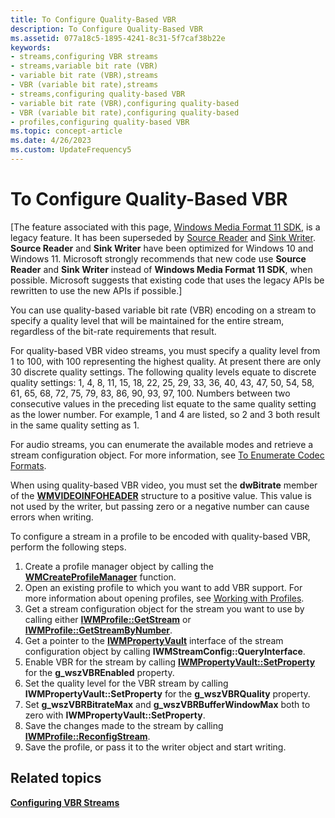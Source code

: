 ```yaml
---
title: To Configure Quality-Based VBR
description: To Configure Quality-Based VBR
ms.assetid: 077a18c5-1895-4241-8c31-5f7caf38b22e
keywords:
- streams,configuring VBR streams
- streams,variable bit rate (VBR)
- variable bit rate (VBR),streams
- VBR (variable bit rate),streams
- streams,configuring quality-based VBR
- variable bit rate (VBR),configuring quality-based
- VBR (variable bit rate),configuring quality-based
- profiles,configuring quality-based VBR
ms.topic: concept-article
ms.date: 4/26/2023
ms.custom: UpdateFrequency5
---
```


# To Configure Quality-Based VBR

\[The feature associated with this page, [Windows Media Format 11 SDK](/windows/win32/wmformat/windows-media-format-11-sdk), is a legacy feature. It has been superseded by [Source Reader](/windows/win32/medfound/source-reader) and [Sink Writer](/windows/win32/medfound/sink-writer). **Source Reader** and **Sink Writer** have been optimized for Windows 10 and Windows 11. Microsoft strongly recommends that new code use **Source Reader** and **Sink Writer** instead of **Windows Media Format 11 SDK**, when possible. Microsoft suggests that existing code that uses the legacy APIs be rewritten to use the new APIs if possible.\]

You can use quality-based variable bit rate (VBR) encoding on a stream to specify a quality level that will be maintained for the entire stream, regardless of the bit-rate requirements that result.

For quality-based VBR video streams, you must specify a quality level from 1 to 100, with 100 representing the highest quality. At present there are only 30 discrete quality settings. The following quality levels equate to discrete quality settings: 1, 4, 8, 11, 15, 18, 22, 25, 29, 33, 36, 40, 43, 47, 50, 54, 58, 61, 65, 68, 72, 75, 79, 83, 86, 90, 93, 97, 100. Numbers between two consecutive values in the preceding list equate to the same quality setting as the lower number. For example, 1 and 4 are listed, so 2 and 3 both result in the same quality setting as 1.

For audio streams, you can enumerate the available modes and retrieve a stream configuration object. For more information, see [To Enumerate Codec Formats](to-enumerate-codec-formats.md).

When using quality-based VBR video, you must set the **dwBitrate** member of the [**WMVIDEOINFOHEADER**](/previous-versions/windows/desktop/api/wmsdkidl/ns-wmsdkidl-wmvideoinfoheader) structure to a positive value. This value is not used by the writer, but passing zero or a negative number can cause errors when writing.

To configure a stream in a profile to be encoded with quality-based VBR, perform the following steps.

1.  Create a profile manager object by calling the [**WMCreateProfileManager**](/previous-versions/windows/desktop/api/Wmsdkidl/nf-wmsdkidl-wmcreateprofilemanager) function.
2.  Open an existing profile to which you want to add VBR support. For more information about opening profiles, see [Working with Profiles](working-with-profiles.md).
3.  Get a stream configuration object for the stream you want to use by calling either [**IWMProfile::GetStream**](/previous-versions/windows/desktop/api/Wmsdkidl/nf-wmsdkidl-iwmprofile-getstream) or [**IWMProfile::GetStreamByNumber**](/previous-versions/windows/desktop/api/wmsdkidl/nf-wmsdkidl-iwmprofile-getstreambynumber).
4.  Get a pointer to the [**IWMPropertyVault**](/previous-versions/windows/desktop/api/wmsdkidl/nn-wmsdkidl-iwmpropertyvault) interface of the stream configuration object by calling **IWMStreamConfig::QueryInterface**.
5.  Enable VBR for the stream by calling [**IWMPropertyVault::SetProperty**](/previous-versions/windows/desktop/api/Wmsdkidl/nf-wmsdkidl-iwmpropertyvault-setproperty) for the **g\_wszVBREnabled** property.
6.  Set the quality level for the VBR stream by calling **IWMPropertyVault::SetProperty** for the **g\_wszVBRQuality** property.
7.  Set **g\_wszVBRBitrateMax** and **g\_wszVBRBufferWindowMax** both to zero with **IWMPropertyVault::SetProperty**.
8.  Save the changes made to the stream by calling [**IWMProfile::ReconfigStream**](/previous-versions/windows/desktop/api/Wmsdkidl/nf-wmsdkidl-iwmprofile-reconfigstream).
9.  Save the profile, or pass it to the writer object and start writing.

## Related topics

<dl> <dt>

[**Configuring VBR Streams**](configuring-vbr-streams.md)
</dt> </dl>

 

 




